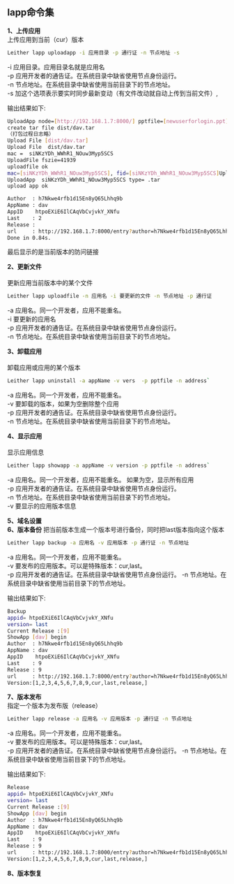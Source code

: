 ## lapp命令集  

**1、上传应用**  
上传应用到当前（cur）版本
<a id="upload"></a>  
```bash  
Leither lapp uploadapp -i 应用目录 -p 通行证 -n 节点地址 -s    
```  
-i 应用目录。应用目录名就是应用名  
-p 应用开发者的通告证。在系统目录中缺省使用节点身份运行。  
-n 节点地址。在系统目录中缺省使用当前目录下的节点地址。  
-s 加这个选项表示要实时同步最新变动（有文件改动就自动上传到当前文件）,

输出结果如下:
```bash  
UploadApp node=[http://192.168.1.7:8000/] pptfile=[newuserforlogin.ppt] infile=[dist/dav] syncFile=false
create tar file dist/dav.tar    
（打包过程日志略）
Upload File [dist/dav.tar]
Upload File  dist/dav.tar
mac =  siNKzYDh_WWhR1_NOuw3Myp5SCS
UploadFile fszie=41939
uploadfile ok
mac=[siNKzYDh_WWhR1_NOuw3Myp5SCS], fid=[siNKzYDh_WWhR1_NOuw3Myp5SCS]Upload File ok fileid= siNKzYDh_WWhR1_NOuw3Myp5SCS        
UploadApp  siNKzYDh_WWhR1_NOuw3Myp5SCS type= .tar
upload app ok

Author  : h7Nkwe4rfb1d15En8yQ65Lhhq9b
AppName : dav
AppID    htpoEXiE6IlCAqVbCvjvkY_XNfu
Last    : 2
Release :
url     : http://192.168.1.7:8000/entry?author=h7Nkwe4rfb1d15En8yQ65Lhhq9b&app=dav&ver=cur
Done in 0.84s.
```  
最后显示的是当前版本的防问链接

**2、更新文件**  
<a id="uploadfile"></a>  
更新应用当前版本中的某个文件 
```bash  
Leither lapp uploadfile -n 应用名 -i 要更新的文件 -n 节点地址 -p 通行证  
```  
-a 应用名。同一个开发者，应用不能重名。  
-i 要更新的应用名   
-p 应用开发者的通告证。在系统目录中缺省使用节点身份运行。  
-n 节点地址。在系统目录中缺省使用当前目录下的节点地址。  

**3、卸载应用**  
<a id="uninstall"></a>  
卸载应用或应用的某个版本  
```bash  
Leither lapp uninstall -a appName -v vers  -p pptfile -n address`
```  
-a 应用名。同一个开发者，应用不能重名。  
-v 要卸载的版本，如果为空删除整个应用  
-p 应用开发者的通告证。在系统目录中缺省使用节点身份运行。  
-n 节点地址。在系统目录中缺省使用当前目录下的节点地址。  

**4、显示应用**  
<a id="showapp"></a>  
显示应用信息  
```bash  
Leither lapp showapp -a appName -v version -p pptfile -n address`
```  
-a 应用名。同一个开发者，应用不能重名。 如果为空，显示所有应用    
-p 应用开发者的通告证。在系统目录中缺省使用节点身份运行。  
-n 节点地址。在系统目录中缺省使用当前目录下的节点地址。  
-v 要显示的应用版本信息  

**5、域名设置**   
**6、版本备份** 
把当前版本生成一个版本号进行备份，同时把last版本指向这个版本
<a id="backup"></a>  
```bash  
Leither lapp backup -a 应用名 -v 应用版本 -p 通行证 -n 节点地址  
```  
-a 应用名。同一个开发者，应用不能重名。  
-v 要发布的应用版本。可以是特殊版本：cur,last。  
-p 应用开发者的通告证。在系统目录中缺省使用节点身份运行。
-n 节点地址。在系统目录中缺省使用当前目录下的节点地址。
  
输出结果如下:
```bash  
Backup
appid= htpoEXiE6IlCAqVbCvjvkY_XNfu
version= last
Current Release :[9]
ShowApp [dav] begin
Author  : h7Nkwe4rfb1d15En8yQ65Lhhq9b
AppName : dav
AppID    htpoEXiE6IlCAqVbCvjvkY_XNfu
Last    : 9
Release : 9
url     : http://192.168.1.7:8000/entry?author=h7Nkwe4rfb1d15En8yQ65Lhhq9b&app=dav&ver=last       
Version:[1,2,3,4,5,6,7,8,9,cur,last,release,]
```
**7、版本发布**   
指定一个版本为发布版（release）
<a id="release"></a>  
```bash  
Leither lapp release -a 应用名 -v 应用版本 -p 通行证 -n 节点地址  
```  
-a 应用名。同一个开发者，应用不能重名。  
-v 要发布的应用版本。可以是特殊版本：cur,last。  
-p 应用开发者的通告证。在系统目录中缺省使用节点身份运行。
-n 节点地址。在系统目录中缺省使用当前目录下的节点地址。
  
输出结果如下:
```bash  
Release
appid= htpoEXiE6IlCAqVbCvjvkY_XNfu
version= last
Current Release :[9]
ShowApp [dav] begin
Author  : h7Nkwe4rfb1d15En8yQ65Lhhq9b
AppName : dav
AppID    htpoEXiE6IlCAqVbCvjvkY_XNfu
Last    : 9
Release : 9
url     : http://192.168.1.7:8000/entry?author=h7Nkwe4rfb1d15En8yQ65Lhhq9b&app=dav&ver=release       
Version:[1,2,3,4,5,6,7,8,9,cur,last,release,]
```
**8、版本恢复**   

